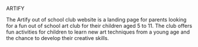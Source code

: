 ARTIFY

The Artify out of school club website is a landing page for parents looking for a fun out of school art club for their children aged 5 to 11. The club offers fun activities for children to learn new art techniques from a young age and the chance to develop their creative skills.

